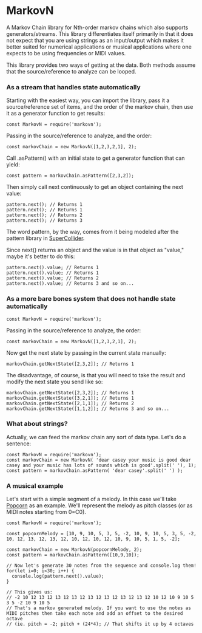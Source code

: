 # MarkovN

A Markov Chain library for Nth-order markov chains which also supports generators/streams.
This library differentiates itself primarily in that it does not expect that you are using strings as an input/output which makes it better suited for numerical applications or musical applications where one expects to be using frequencies or MIDI values.


This library provides two ways of getting at the data. Both methods assume that the source/reference to analyze can be looped.

### As a stream that handles state automatically

Starting with the easiest way, you can import the library, pass it a source/reference set of items, and the order of the markov chain, then use it as a generator function to get results:

```
const MarkovN = require('markovn');

```
Passing in the source/reference to analyze, and the order:
```
const markovChain = new MarkovN([1,2,3,2,1], 2);
```

Call .asPattern() with an initial state to get a generator function that can yield:
```
const pattern = markovChain.asPattern([2,3,2]);

```
Then simply call next continuously to get an object containing the next value:
```
pattern.next(); // Returns 1
pattern.next(); // Returns 1
pattern.next(); // Returns 2
pattern.next(); // Returns 3
```
The word pattern, by the way, comes from it being modeled after the pattern library in [SuperCollider](https://supercollider.github.io/).

Since next() returns an object and the value is in that object as "value," maybe it's better to do this:
```
pattern.next().value; // Returns 1
pattern.next().value; // Returns 1
pattern.next().value; // Returns 2
pattern.next().value; // Returns 3 and so on...
```

### As a more bare bones system that does not handle state automatically

```
const MarkovN = require('markovn');

```
Passing in the source/reference to analyze, the order:
```
const markovChain = new MarkovN([1,2,3,2,1], 2);
```
Now get the next state by passing in the current state manually:

```
markovChain.getNextState([2,3,2]); // Returns 1
```
The disadvantage, of course, is that you will need to take the result and modify the next state you send like so:
```
markovChain.getNextState([2,3,2]); // Returns 1
markovChain.getNextState([3,2,1]); // Returns 1
markovChain.getNextState([2,1,1]); // Returns 2
markovChain.getNextState([1,1,2]); // Returns 3 and so on...
```

### What about strings?

Actually, we can feed the markov chain any sort of data type. Let's do a sentence:
```
const MarkovN = require('markovn');
const markovChain = new MarkovN( 'dear casey your music is good dear casey and your music has lots of sounds which is good'.split(' '), 1);
const pattern = markovChain.asPattern( 'dear casey'.split(' ') );
```
### A musical example

Let's start with a simple segment of a melody. In this case we'll take [Popcorn](https://www.youtube.com/watch?v=qTUM8gFyLqo) as an example. We'll represent the melody as pitch classes (or as MIDI notes starting from 0=C0).

```
const MarkovN = require('markovn');

const popcornMelody = [10, 9, 10, 5, 3, 5, -2, 10, 9, 10, 5, 3, 5, -2, 10, 12, 13, 12, 13, 12, 10, 12, 10, 12, 10, 9, 10, 5, 1, 5, -2];

const markovChain = new MarkovN(popcornMelody, 2);
const pattern = markovChain.asPattern([10,9,10]);

// Now let's generate 30 notes from the sequence and console.log them!
for(let i=0; i<30; i++) {
  console.log(pattern.next().value);
}

// This gives us:
// -2 10 12 13 12 13 12 13 12 13 12 13 12 13 12 13 12 10 12 10 9 10 5 3 5 -2 10 9 10 5
// That's a markov generated melody. If you want to use the notes as MIDI pitches then take each note and add an offset to the desired octave
// (ie. pitch = -2; pitch + (24*4); // That shifts it up by 4 octaves

```
